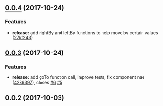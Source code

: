 <a name="0.0.4"></a>
## [0.0.4](https://github.com/wireflare/ngx-slideshow/compare/v0.0.3...v0.0.4) (2017-10-24)


### Features

* **release:** add rightBy and leftBy functions to help move by certain values ([27bf243](https://github.com/wireflare/ngx-slideshow/commit/27bf243))



<a name="0.0.3"></a>
## [0.0.3](https://github.com/wireflare/ngx-slideshow/compare/v0.0.2...v0.0.3) (2017-10-24)


### Features

* **release:** add goTo function call, improve tests, fix component nae ([4239397](https://github.com/wireflare/ngx-slideshow/commit/4239397)), closes [#6](https://github.com/wireflare/ngx-slideshow/issues/6) [#5](https://github.com/wireflare/ngx-slideshow/issues/5)



<a name="0.0.2"></a>
## 0.0.2 (2017-10-03)



